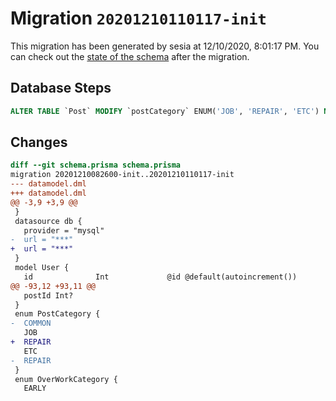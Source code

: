 # Migration `20201210110117-init`

This migration has been generated by sesia at 12/10/2020, 8:01:17 PM.
You can check out the [state of the schema](./schema.prisma) after the migration.

## Database Steps

```sql
ALTER TABLE `Post` MODIFY `postCategory` ENUM('JOB', 'REPAIR', 'ETC') NOT NULL
```

## Changes

```diff
diff --git schema.prisma schema.prisma
migration 20201210082600-init..20201210110117-init
--- datamodel.dml
+++ datamodel.dml
@@ -3,9 +3,9 @@
 }
 datasource db {
   provider = "mysql"
-  url = "***"
+  url = "***"
 }
 model User {
   id              Int             @id @default(autoincrement())
@@ -93,12 +93,11 @@
   postId Int?
 }
 enum PostCategory {
-  COMMON
   JOB
+  REPAIR
   ETC
-  REPAIR
 }
 enum OverWorkCategory {
   EARLY
```


